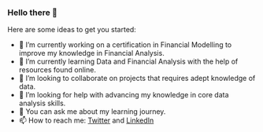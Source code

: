 ### Hello there 👋
Here are some ideas to get you started:
- 🔭 I’m currently working on a certification in Financial Modelling to improve my knowledge in Financial Analysis.
- 🌱 I’m currently learning Data and Financial Analysis with the help of resources found online.
- 👯 I’m looking to collaborate on projects that requires adept knowledge of data.
- 🤔 I’m looking for help with advancing my knowledge in core data analysis skills.
- 💬 You can ask me about my learning journey.
- 📫 How to reach me: <a href="twitter.com/@AdeboyzoL">Twitter</a> and
<a href="https://www.linkedin.com/in/adebola-balogun-006553190">LinkedIn</a> 
